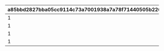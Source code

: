 |a85bbd2827bba05cc9114c73a7001938a7a78f71440505b2266c782555f2c1e4|a1184567393b2e66600cffd8200458b9bdd930d80e14d27f18752f539a547025|d8c36d798d5f1693905beba3214ed20e5496c2694dce966d04320eae590df3c6|18038c9ba875e588d013ee1296a22c404aa92fa0fd1ee6d22d06f324b0a54368|
| --- | --- | --- | --- |
|1|-20|802100240|0|
|1|-20|802100241|-80|
|1|-20|802100244|0|
|1|-20|802100245|0|